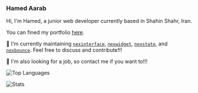 ### Hamed Aarab

Hi, I'm Hamed, a junior web developer currently based in Shahin Shahr, Iran.

You can fined my portfolio [here](https://hawmex-portfolio.netlify.app).

💬 I'm currently maintaining [`nexinterface`](https://github.com/Hawmex/nexinterface),
[`nexwidget`](https://github.com/Hawmex/nexwidget),
[`nexstate`](https://github.com/Hawmex/nexstate),
and [`nexbounce`](https://github.com/Hawmex/nexbounce).
Feel free to discuss and contribute!!!

🌱 I'm also looking for a job, so contact me if you want to!!!

![Top Languages](https://github-readme-stats.vercel.app/api/top-langs/?username=hawmex)

![Stats](https://github-readme-stats.vercel.app/api?username=hawmex&show_icons=true&count_private=true)
